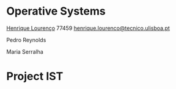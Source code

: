 # Operative Systems

[Henrique Lourenço](https://github.com/henrique93) 77459 henrique.lourenco@tecnico.ulisboa.pt

Pedro Reynolds

Maria Serralha

# Project IST
